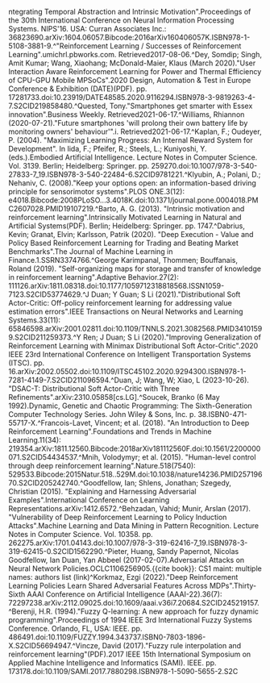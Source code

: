 ntegrating Temporal Abstraction and Intrinsic Motivation".Proceedings of the 30th International Conference on Neural Information Processing Systems. NIPS'16. USA: Curran Associates Inc.: 36823690.arXiv:1604.06057.Bibcode:2016arXiv160406057K.ISBN978-1-5108-3881-9.^"Reinforcement Learning / Successes of Reinforcement Learning".umichrl.pbworks.com. Retrieved2017-08-06.^Dey, Somdip; Singh, Amit Kumar; Wang, Xiaohang; McDonald-Maier, Klaus (March 2020)."User Interaction Aware Reinforcement Learning for Power and Thermal Efficiency of CPU-GPU Mobile MPSoCs".2020 Design, Automation & Test in Europe Conference & Exhibition (DATE)(PDF). pp. 17281733.doi:10.23919/DATE48585.2020.9116294.ISBN978-3-9819263-4-7.S2CID219858480.^Quested, Tony."Smartphones get smarter with Essex innovation".Business Weekly. Retrieved2021-06-17.^Williams, Rhiannon (2020-07-21)."Future smartphones 'will prolong their own battery life by monitoring owners' behaviour'".i. Retrieved2021-06-17.^Kaplan, F.; Oudeyer, P. (2004). "Maximizing Learning Progress: An Internal Reward System for Development". In Iida, F.; Pfeifer, R.; Steels, L.; Kuniyoshi, Y. (eds.).Embodied Artificial Intelligence. Lecture Notes in Computer Science. Vol. 3139. Berlin; Heidelberg: Springer. pp. 259270.doi:10.1007/978-3-540-27833-7_19.ISBN978-3-540-22484-6.S2CID9781221.^Klyubin, A.; Polani, D.; Nehaniv, C. (2008)."Keep your options open: an information-based driving principle for sensorimotor systems".PLOS ONE.3(12): e4018.Bibcode:2008PLoSO...3.4018K.doi:10.1371/journal.pone.0004018.PMC2607028.PMID19107219.^Barto, A. G. (2013). "Intrinsic motivation and reinforcement learning".Intrinsically Motivated Learning in Natural and Artificial Systems(PDF). Berlin; Heidelberg: Springer. pp. 1747.^Dabrius, Kevin; Granat, Elvin; Karlsson, Patrik (2020). "Deep Execution - Value and Policy Based Reinforcement Learning for Trading and Beating Market Benchmarks".The Journal of Machine Learning in Finance.1.SSRN3374766.^George Karimpanal, Thommen; Bouffanais, Roland (2019). "Self-organizing maps for storage and transfer of knowledge in reinforcement learning".Adaptive Behavior.27(2): 111126.arXiv:1811.08318.doi:10.1177/1059712318818568.ISSN1059-7123.S2CID53774629.^J Duan; Y Guan; S Li (2021)."Distributional Soft Actor-Critic: Off-policy reinforcement learning for addressing value estimation errors".IEEE Transactions on Neural Networks and Learning Systems.33(11): 65846598.arXiv:2001.02811.doi:10.1109/TNNLS.2021.3082568.PMID34101599.S2CID211259373.^Y Ren; J Duan; S Li (2020)."Improving Generalization of Reinforcement Learning with Minimax Distributional Soft Actor-Critic".2020 IEEE 23rd International Conference on Intelligent Transportation Systems (ITSC). pp. 16.arXiv:2002.05502.doi:10.1109/ITSC45102.2020.9294300.ISBN978-1-7281-4149-7.S2CID211096594.^Duan, J; Wang, W; Xiao, L (2023-10-26). "DSAC-T: Distributional Soft Actor-Critic with Three Refinements".arXiv:2310.05858[cs.LG].^Soucek, Branko (6 May 1992).Dynamic, Genetic and Chaotic Programming: The Sixth-Generation Computer Technology Series. John Wiley & Sons, Inc. p. 38.ISBN0-471-55717-X.^Francois-Lavet, Vincent; et al. (2018). "An Introduction to Deep Reinforcement Learning".Foundations and Trends in Machine Learning.11(34): 219354.arXiv:1811.12560.Bibcode:2018arXiv181112560F.doi:10.1561/2200000071.S2CID54434537.^Mnih, Volodymyr; et al. (2015). "Human-level control through deep reinforcement learning".Nature.518(7540): 529533.Bibcode:2015Natur.518..529M.doi:10.1038/nature14236.PMID25719670.S2CID205242740.^Goodfellow, Ian; Shlens, Jonathan; Szegedy, Christian (2015). "Explaining and Harnessing Adversarial Examples".International Conference on Learning Representations.arXiv:1412.6572.^Behzadan, Vahid; Munir, Arslan (2017). "Vulnerability of Deep Reinforcement Learning to Policy Induction Attacks".Machine Learning and Data Mining in Pattern Recognition. Lecture Notes in Computer Science. Vol. 10358. pp. 262275.arXiv:1701.04143.doi:10.1007/978-3-319-62416-7_19.ISBN978-3-319-62415-0.S2CID1562290.^Pieter, Huang, Sandy Papernot, Nicolas Goodfellow, Ian Duan, Yan Abbeel (2017-02-07).Adversarial Attacks on Neural Network Policies.OCLC1106256905.{{cite book}}: CS1 maint: multiple names: authors list (link)^Korkmaz, Ezgi (2022)."Deep Reinforcement Learning Policies Learn Shared Adversarial Features Across MDPs".Thirty-Sixth AAAI Conference on Artificial Intelligence (AAAI-22).36(7): 72297238.arXiv:2112.09025.doi:10.1609/aaai.v36i7.20684.S2CID245219157.^Berenji, H.R. (1994)."Fuzzy Q-learning: A new approach for fuzzy dynamic programming".Proceedings of 1994 IEEE 3rd International Fuzzy Systems Conference. Orlando, FL, USA: IEEE. pp. 486491.doi:10.1109/FUZZY.1994.343737.ISBN0-7803-1896-X.S2CID56694947.^Vincze, David (2017)."Fuzzy rule interpolation and reinforcement learning"(PDF).2017 IEEE 15th International Symposium on Applied Machine Intelligence and Informatics (SAMI). IEEE. pp. 173178.doi:10.1109/SAMI.2017.7880298.ISBN978-1-5090-5655-2.S2C